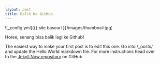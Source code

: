 ```yaml
---
layout: post
title: Balik Ke GitHub
---
```


![_config.yml]({{ site.baseurl }}/images/thumbnail.jpg)

Horee, senang bisa balik lagi ke Github!

The easiest way to make your first post is to edit this one. Go into /_posts/ and update the Hello World markdown file. For more instructions head over to the [Jekyll Now repository](https://github.com/barryclark/jekyll-now) on GitHub.